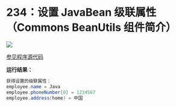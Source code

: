 # 234：设置 JavaBean 级联属性（Commons BeanUtils 组件简介）

<img src="http://image.renkaigis.com/keepcoding/2017122701.png">

<a href="https://github.com/renkaigis/KeepCoding/tree/master/2017/12/27" target="_blank">参见程序源代码</a>

**运行结果：**

```java
获得设置的级联属性：
employee.name = Java
employee.phoneNumber[0] = 1234567
employee.address(home) = 中国
```

